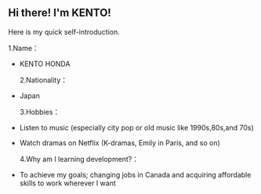 ## Hi there! I'm KENTO!

Here is my quick self-introduction.

1.Name：

- KENTO HONDA

  2.Nationality：

- Japan

  3.Hobbies：

- Listen to music (especially city pop or old music like 1990s,80s,and 70s)
- Watch dramas on Netflix (K-dramas, Emily in Paris, and so on)

  4.Why am I learning development?：

- To achieve my goals; changing jobs in Canada and acquiring affordable skills to work wherever I want

<!-- My name is KENTO HONDA, a 29-years-old guy from Japan. -->

<!-- During my free time, I like to listen to music (especially city pop or old music like 1990s,80s,and 70s), watch dramas on Netflix (K-dramas, Emily in Paris, and so on), and just kick back and relax at home. -->

<!-- You can use the [editor on GitHub](https://github.com/keento0809/my_first_github_page/edit/gh-pages/index.md) to maintain and preview the content for your website in Markdown files.

Whenever you commit to this repository, GitHub Pages will run [Jekyll](https://jekyllrb.com/) to rebuild the pages in your site, from the content in your Markdown files.

### Markdown

Markdown is a lightweight and easy-to-use syntax for styling your writing. It includes conventions for

```markdown
Syntax highlighted code block

# Header 1

## Header 2

### Header 3

- Bulleted
- List

1. Numbered
2. List

**Bold** and _Italic_ and `Code` text

[Link](url) and ![Image](src)
```

For more details see [Basic writing and formatting syntax](https://docs.github.com/en/github/writing-on-github/getting-started-with-writing-and-formatting-on-github/basic-writing-and-formatting-syntax).

### Jekyll Themes

Your Pages site will use the layout and styles from the Jekyll theme you have selected in your [repository settings](https://github.com/keento0809/my_first_github_page/settings/pages). The name of this theme is saved in the Jekyll `_config.yml` configuration file.

### Support or Contact

Having trouble with Pages? Check out our [documentation](https://docs.github.com/categories/github-pages-basics/) or [contact support](https://support.github.com/contact) and we’ll help you sort it out. -->
